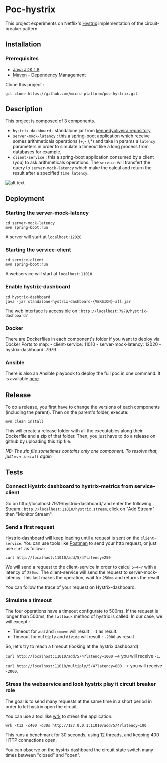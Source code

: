 # Poc-hystrix

This project experiments on Netflix's [Hystrix](https://github.com/Netflix/Hystrix) implementation
of the circuit-breaker pattern.

## Installation

### Prerequisites

* [Java JDK 1.8](http://www.oracle.com/technetwork/java/javase/downloads/jdk8-downloads-2133151.html)
* [Maven](https://maven.apache.org/) - Dependency Management

Clone this project :

```git clone https://github.com/micro-platform/poc-hystrix.git ```

## Description

This project is composed of 3 components.

* ```hystrix-dashboard``` : standalone jar from [kennedyoliveira repository](https://github.com/kennedyoliveira/standalone-hystrix-dashboard).
* ```server-mock-latency``` : this a spring-boot application which receive somes arithmeticals operations (+,-,/,*) and take in params a ```latency``` parameters in order to simulate a timeout like a long process from databases for example.
* ```client-service``` : this a spring-boot application consumed by a client (you) to ask arithmeticals operations. The ```service``` will transfert the query to ```server-mock-latency``` which make the calcul and return the result after a specified ```time latency```.

![alt text](https://img4.hostingpics.net/pics/379951PocHystrix.png)



## Deployment

### Starting the server-mock-latency

```
cd server-mock-latency
mvn spring-boot:run
```

A server will start at ```localhost:12020```

### Starting the service-client

```
cd service-client
mvn spring-boot:run
```

A webservice will start at ```localhost:11010```

### Enable hystrix-dashboard

```
cd hystrix-dashboard
java -jar standalone-hystrix-dashboard-{VERSION}-all.jar
```

The web interface is accessible on : ```http://localhost:7979/hystrix-dashboard/```

### Docker

There are Dockerfiles in each component's folder if you want to deploy via Docker
Ports to map:
    - client-service: 11010
    - server-mock-latency: 12020
    - hystrix-dashboard: 7979
    
### Ansible

There is also an Ansible playbook to deploy the full poc in one command. It is available [here](https://github.com/micro-platform/ansible-playbooks/blob/master/plays/deploy-poc-hystrix.yml)
 
## Release
    
To do a release, you first have to change the versions of each components (including the parent).
Then on the parent's folder, execute:

```
mvn clean install
```

This will create a release folder with all the executables along their Dockerfile and a zip of that folder.
Then, you just have to do a release on github by uploading this zip file.

*NB: The zip file sometimes contains only one component. To resolve that, just ```mvn install``` again*

    
## Tests

### Connect Hystrix dashboard to hystrix-metrics from service-client

Go on http://localhost:7979/hystrix-dashboard/ and enter the following Stream : ```http://localhost:11010/hystrix.stream```, click on "Add Stream" then "Monitor Stream".

### Send a first request

Hystrix-dashboard will keep loading until a request is sent on the ```client-service```.
You can use tools like [Postman](https://chrome.google.com/webstore/detail/postman/fhbjgbiflinjbdggehcddcbncdddomop) to send your http request, or just use ```curl``` as follow :

``` curl http://localhost:11010/add/5/4?latency=250 ```

We will send a request to the client-service in order to calcul ```5+4=?``` with a latency of ```250ms```. The client-service will send the request to server-mock-latency. This last makes the operation, wait for ```250ms``` and returns the result.

You can follow the trace of your request on Hystrix-dashboard.

### Simulate a timeout

The four operations have a timeout configurate to 500ms.
If the request is longer than 500ms, the ```fallback``` method of hystrix is called. In our case, we will except :
* Timeout for ```add``` and ```remove``` will result : ```-1``` as result.
* Timeout for ```multiply``` and ```divide``` will result : ```-2000``` as result.

So, let's try to reach a timeout (looking at the hystrix dashboard):

``` curl http://localhost:11010/add/5/4?latency=1000 ``` --> you will receive ```-1```.

``` curl http://localhost:11010/multiply/5/4?latency=800 ``` -->
you will receive ```-2000```.

### Stress the webservice and look hystrix play it circuit breaker role

The goal is to send many requests at the same time in a short period in order to let hystrix open the circuit.

You can use a tool like [wrk](https://github.com/wg/wrk) to stress the application.

```wrk -t12 -c400 -d30s http://127.0.0.1:11010/add/5/4?latency=100```

This runs a benchmark for 30 seconds, using 12 threads, and keeping 400 HTTP connections open.

You can observe on the hystrix dashboard the circuit state switch many times between "closed" and "open".
